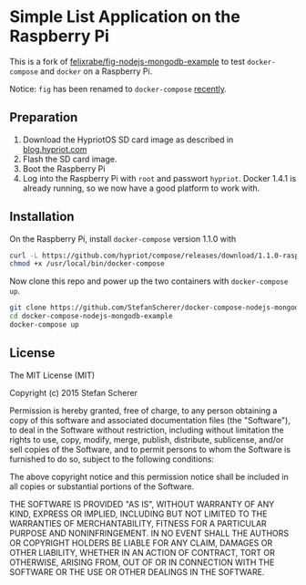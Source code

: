 # Simple List Application on the Raspberry Pi

This is a fork of [felixrabe/fig-nodejs-mongodb-example](https://github.com/felixrabe/fig-nodejs-mongodb-example) to test `docker-compose` and `docker` on a Raspberry Pi.

Notice: `fig` has been renamed to `docker-compose` [recently](https://github.com/docker/compose/releases).

## Preparation

1. Download the HypriotOS SD card image as described in [blog.hypriot.com](http://blog.hypriot.com/kick-ass-raspberry-pi-2-having-a-forbidden-love-affair-with-docker-1-dot-4-1)
2. Flash the SD card image.
3. Boot the Raspberry Pi
4. Log into the Raspberry Pi with `root` and passwort `hypriot`. Docker 1.4.1 is already running, so we now have a good platform to work with.

## Installation

On the Raspberry Pi, install `docker-compose` version 1.1.0 with

```bash
curl -L https://github.com/hypriot/compose/releases/download/1.1.0-raspbian/docker-compose-`uname -s`-`uname -m` > /usr/local/bin/docker-compose
chmod +x /usr/local/bin/docker-compose
```

Now clone this repo and power up the two containers with `docker-compose up`.

```bash
git clone https://github.com/StefanScherer/docker-compose-nodejs-mongodb-example.git
cd docker-compose-nodejs-mongodb-example
docker-compose up
```


License
-------

The MIT License (MIT)

Copyright (c) 2015 Stefan Scherer

Permission is hereby granted, free of charge, to any person obtaining a copy
of this software and associated documentation files (the "Software"), to deal
in the Software without restriction, including without limitation the rights
to use, copy, modify, merge, publish, distribute, sublicense, and/or sell
copies of the Software, and to permit persons to whom the Software is
furnished to do so, subject to the following conditions:

The above copyright notice and this permission notice shall be included in
all copies or substantial portions of the Software.

THE SOFTWARE IS PROVIDED "AS IS", WITHOUT WARRANTY OF ANY KIND, EXPRESS OR
IMPLIED, INCLUDING BUT NOT LIMITED TO THE WARRANTIES OF MERCHANTABILITY,
FITNESS FOR A PARTICULAR PURPOSE AND NONINFRINGEMENT. IN NO EVENT SHALL THE
AUTHORS OR COPYRIGHT HOLDERS BE LIABLE FOR ANY CLAIM, DAMAGES OR OTHER
LIABILITY, WHETHER IN AN ACTION OF CONTRACT, TORT OR OTHERWISE, ARISING FROM,
OUT OF OR IN CONNECTION WITH THE SOFTWARE OR THE USE OR OTHER DEALINGS IN
THE SOFTWARE.
